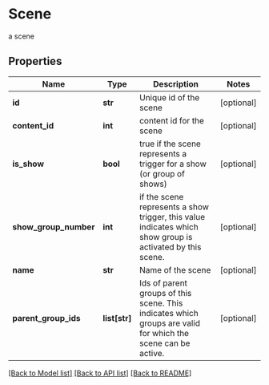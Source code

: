 # Scene

a scene
## Properties
Name | Type | Description | Notes
------------ | ------------- | ------------- | -------------
**id** | **str** | Unique id of the scene | [optional] 
**content_id** | **int** | content id for the scene | [optional] 
**is_show** | **bool** | true if the scene represents a trigger for a show (or group of shows) | [optional] 
**show_group_number** | **int** | if the scene represents a show trigger, this value indicates which show group is activated by this scene. | [optional] 
**name** | **str** | Name of the scene | [optional] 
**parent_group_ids** | **list[str]** | Ids of parent groups of this scene.  This indicates which groups are valid for which the scene can be active. | [optional] 

[[Back to Model list]](../README.md#documentation-for-models) [[Back to API list]](../README.md#documentation-for-api-endpoints) [[Back to README]](../README.md)


